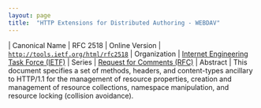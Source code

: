 ```yaml
---
layout: page
title:  "HTTP Extensions for Distributed Authoring - WEBDAV"
---
```


| Canonical Name | RFC 2518
| Online Version | [`http://tools.ietf.org/html/rfc2518`](http://tools.ietf.org/html/rfc2518)
| Organization | [Internet Engineering Task Force (IETF)](..)
| Series | [Request for Comments (RFC)](..)
| Abstract | This document specifies a set of methods, headers, and content-types ancillary to HTTP/1.1 for the management of resource properties, creation and management of resource collections, namespace manipulation, and resource locking (collision avoidance).